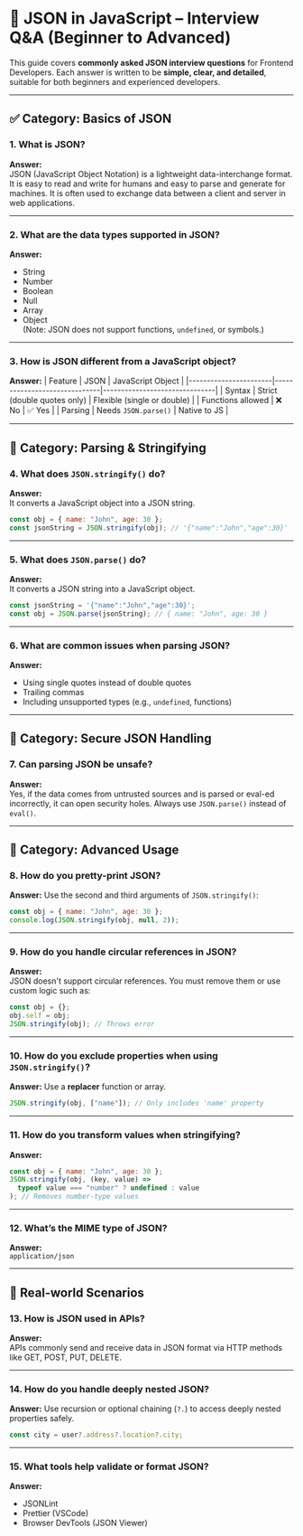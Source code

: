 # 🧠 JSON in JavaScript – Interview Q&A (Beginner to Advanced)

This guide covers **commonly asked JSON interview questions** for Frontend Developers. Each answer is written to be **simple, clear, and detailed**, suitable for both beginners and experienced developers.

---

## ✅ Category: Basics of JSON

### 1. What is JSON?
**Answer:**  
JSON (JavaScript Object Notation) is a lightweight data-interchange format. It is easy to read and write for humans and easy to parse and generate for machines. It is often used to exchange data between a client and server in web applications.

---

### 2. What are the data types supported in JSON?
**Answer:**
- String
- Number
- Boolean
- Null
- Array
- Object  
(Note: JSON does not support functions, `undefined`, or symbols.)

---

### 3. How is JSON different from a JavaScript object?
**Answer:**
| Feature               | JSON                         | JavaScript Object              |
|-----------------------|------------------------------|-------------------------------|
| Syntax                | Strict (double quotes only)  | Flexible (single or double)   |
| Functions allowed     | ❌ No                        | ✅ Yes                         |
| Parsing               | Needs `JSON.parse()`         | Native to JS                  |

---

## 🔄 Category: Parsing & Stringifying

### 4. What does `JSON.stringify()` do?
**Answer:**  
It converts a JavaScript object into a JSON string.

```js
const obj = { name: "John", age: 30 };
const jsonString = JSON.stringify(obj); // '{"name":"John","age":30}'
```

---

### 5. What does `JSON.parse()` do?
**Answer:**  
It converts a JSON string into a JavaScript object.

```js
const jsonString = '{"name":"John","age":30}';
const obj = JSON.parse(jsonString); // { name: "John", age: 30 }
```

---

### 6. What are common issues when parsing JSON?
**Answer:**
- Using single quotes instead of double quotes
- Trailing commas
- Including unsupported types (e.g., `undefined`, functions)

---

## 🔐 Category: Secure JSON Handling

### 7. Can parsing JSON be unsafe?
**Answer:**  
Yes, if the data comes from untrusted sources and is parsed or eval-ed incorrectly, it can open security holes. Always use `JSON.parse()` instead of `eval()`.

---

## 📌 Category: Advanced Usage

### 8. How do you pretty-print JSON?
**Answer:**
Use the second and third arguments of `JSON.stringify()`:

```js
const obj = { name: "John", age: 30 };
console.log(JSON.stringify(obj, null, 2));
```

---

### 9. How do you handle circular references in JSON?
**Answer:**  
JSON doesn't support circular references. You must remove them or use custom logic such as:

```js
const obj = {};
obj.self = obj;
JSON.stringify(obj); // Throws error
```

---

### 10. How do you exclude properties when using `JSON.stringify()`?
**Answer:**
Use a **replacer** function or array.

```js
JSON.stringify(obj, ["name"]); // Only includes 'name' property
```

---

### 11. How do you transform values when stringifying?
**Answer:**

```js
const obj = { name: "John", age: 30 };
JSON.stringify(obj, (key, value) =>
  typeof value === "number" ? undefined : value
); // Removes number-type values
```

---

### 12. What’s the MIME type of JSON?
**Answer:**  
`application/json`

---

## 🧪 Real-world Scenarios

### 13. How is JSON used in APIs?
**Answer:**  
APIs commonly send and receive data in JSON format via HTTP methods like GET, POST, PUT, DELETE.

---

### 14. How do you handle deeply nested JSON?
**Answer:**
Use recursion or optional chaining (`?.`) to access deeply nested properties safely.

```js
const city = user?.address?.location?.city;
```

---

### 15. What tools help validate or format JSON?
**Answer:**
- JSONLint
- Prettier (VSCode)
- Browser DevTools (JSON Viewer)